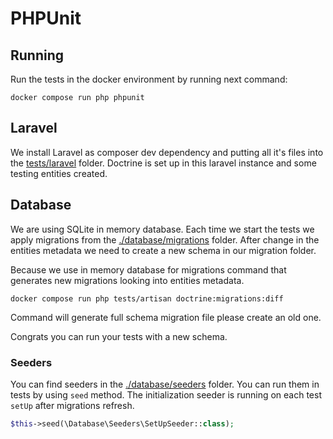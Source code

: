 # PHPUnit

## Running
Run the tests in the docker environment by running next command:
```shell
docker compose run php phpunit
```

## Laravel
We install Laravel as composer dev dependency and putting all it's files into the [tests/laravel]() folder. Doctrine is set up in this laravel instance and some testing entities created.

## Database
We are using SQLite in memory database. Each time we start the tests we apply migrations from the [./database/migrations](./database/migrations) folder. After change in the entities metadata we need to create a new schema in our migration folder.

Because we use in memory database for migrations command that generates new migrations looking into entities metadata.
```shell
docker compose run php tests/artisan doctrine:migrations:diff
```
Command will generate full schema migration file please create an old one.

Congrats you can run your tests with a new schema.

### Seeders
You can find seeders in the [./database/seeders](./database/seeders) folder. You can run them in tests by using `seed` method. The initialization seeder is running on each test `setUp` after migrations refresh.

```php
$this->seed(\Database\Seeders\SetUpSeeder::class);
```
